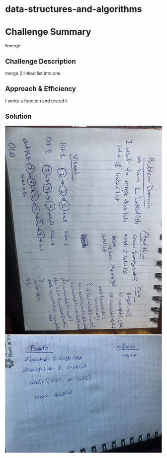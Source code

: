 # data-structures-and-algorithms
# Challenge Summary
llmerge 
## Challenge Description
merge 2 linked list into one
## Approach & Efficiency
I wrote a function and tested it
## Solution
![](w1.jpg)
![](w2.jpg)